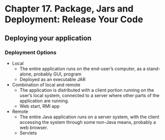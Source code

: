 # Chapter 17. Package, Jars and Deployment: Release Your Code

## Deploying your application

### Deployment Options

- Local
  - The entire application runs on the end-user’s computer, as a stand-alone, probably GUI, program
  - Deployed as an executable JAR
- Combination of local and remote
  - The application is distributed with a client portion running on the user’s local system, connected to a server where other parts of the application are running.
  - Web start, RMI app
- Remote
  - The entire Java application runs on a server system, with the client accessing the system through some non-Java means, probably a web browser.
  - Servlets
